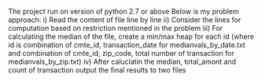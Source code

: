 

The project run on version of python 2.7 or above
Below is my problem approach:
i) Read the content of file line by line
ii) Consider the lines for computation based on restriction mentioned in the problem
iii) For calculating the median of the file, create a min/max heap for each id (where id is combination of cmte_id, transaction_date for
medianvals_by_date.txt and combination of cmte_id, zip_code, total number of transaction for medianvals_by_zip.txt)
iv) After caluclatin the median, total_amont and count of transaction output the final results to two files
